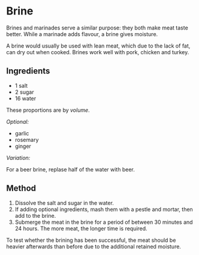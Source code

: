 # Brine

Brines and marinades serve a similar purpose: they both make meat taste better. While a marinade adds flavour, a brine gives moisture.

A brine would usually be used with lean meat, which due to the lack of fat, can dry out when cooked. Brines work well with pork, chicken and turkey.

## Ingredients

- 1 salt
- 2 sugar
- 16 water

These proportions are by _volume_.

_Optional:_

- garlic
- rosemary
- ginger

_Variation:_

For a beer brine, replase half of the water with beer.

## Method

1. Dissolve the salt and sugar in the water.
2. If adding optional ingredients, mash them with a pestle and mortar, then add to the brine.
3. Submerge the meat in the brine for a period of between 30 minutes and 24 hours. The more meat, the longer time is required.

To test whether the brining has been successful, the meat should be heavier afterwards than before due to the additional retained moisture.
